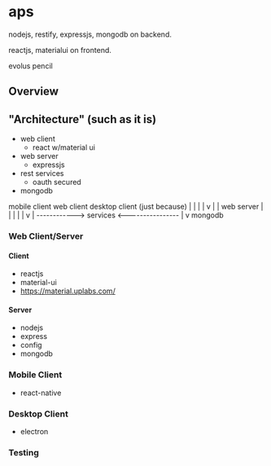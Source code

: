 # aps

nodejs, restify, expressjs, mongodb on backend.

reactjs, materialui on frontend.

evolus pencil


## Overview


## "Architecture" (such as it is)

- web client
	- react w/material ui
- web server
	- expressjs
- rest services
	- oauth secured
- mongodb


mobile client		web client			desktop client (just because)
	|					|						|
	|					v						|
	|				web server					|
	|					|						|
	|					v						|
	------------>	services	<----------------
						|
						v
					mongodb

### Web Client/Server

#### Client
- reactjs
- material-ui
- https://material.uplabs.com/

#### Server
- nodejs
- express
- config
- mongodb

### Mobile Client
- react-native

### Desktop Client
- electron

### Testing

